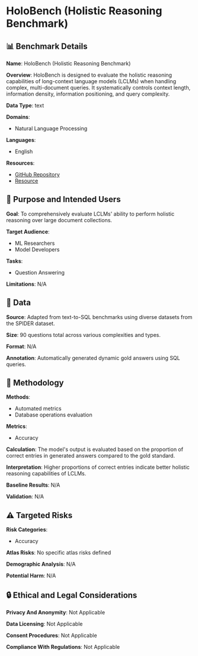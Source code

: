 # HoloBench (Holistic Reasoning Benchmark)

## 📊 Benchmark Details

**Name**: HoloBench (Holistic Reasoning Benchmark)

**Overview**: HoloBench is designed to evaluate the holistic reasoning capabilities of long-context language models (LCLMs) when handling complex, multi-document queries. It systematically controls context length, information density, information positioning, and query complexity.

**Data Type**: text

**Domains**:
- Natural Language Processing

**Languages**:
- English

**Resources**:
- [GitHub Repository](https://github.com/megagonlabs/holobench)
- [Resource](https://hf.co/datasets/megagonlabs/holobench)

## 🎯 Purpose and Intended Users

**Goal**: To comprehensively evaluate LCLMs' ability to perform holistic reasoning over large document collections.

**Target Audience**:
- ML Researchers
- Model Developers

**Tasks**:
- Question Answering

**Limitations**: N/A

## 💾 Data

**Source**: Adapted from text-to-SQL benchmarks using diverse datasets from the SPIDER dataset.

**Size**: 90 questions total across various complexities and types.

**Format**: N/A

**Annotation**: Automatically generated dynamic gold answers using SQL queries.

## 🔬 Methodology

**Methods**:
- Automated metrics
- Database operations evaluation

**Metrics**:
- Accuracy

**Calculation**: The model's output is evaluated based on the proportion of correct entries in generated answers compared to the gold standard.

**Interpretation**: Higher proportions of correct entries indicate better holistic reasoning capabilities of LCLMs.

**Baseline Results**: N/A

**Validation**: N/A

## ⚠️ Targeted Risks

**Risk Categories**:
- Accuracy

**Atlas Risks**:
No specific atlas risks defined

**Demographic Analysis**: N/A

**Potential Harm**: N/A

## 🔒 Ethical and Legal Considerations

**Privacy And Anonymity**: Not Applicable

**Data Licensing**: Not Applicable

**Consent Procedures**: Not Applicable

**Compliance With Regulations**: Not Applicable
